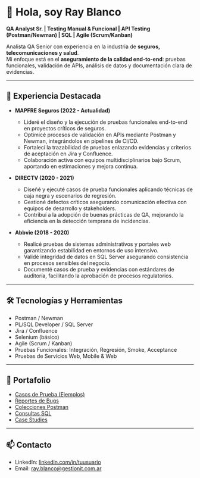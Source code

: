 # 👋 Hola, soy Ray Blanco  
**QA Analyst Sr. | Testing Manual & Funcional | API Testing (Postman/Newman) | SQL | Agile (Scrum/Kanban)**  

Analista QA Senior con experiencia en la industria de **seguros, telecomunicaciones y salud**.  
Mi enfoque está en el **aseguramiento de la calidad end-to-end**: pruebas funcionales, validación de APIs, análisis de datos y documentación clara de evidencias.  

---

## 💼 Experiencia Destacada
- **MAPFRE Seguros (2022 - Actualidad)**  
  - Lideré el diseño y la ejecución de pruebas funcionales end-to-end en proyectos críticos de seguros.  
  - Optimicé procesos de validación en APIs mediante Postman y Newman, integrándolos en pipelines de CI/CD.  
  - Fortalecí la trazabilidad de pruebas enlazando evidencias y criterios de aceptación en Jira y Confluence.  
  - Colaboración activa con equipos multidisciplinarios bajo Scrum, aportando en estimaciones y mejora continua.  

- **DIRECTV (2020 - 2021)**  
  - Diseñé y ejecuté casos de prueba funcionales aplicando técnicas de caja negra y escenarios de regresión.  
  - Gestioné defectos críticos asegurando comunicación efectiva con equipos de desarrollo y stakeholders.  
  - Contribuí a la adopción de buenas prácticas de QA, mejorando la eficiencia en la detección temprana de incidencias.  

- **Abbvie (2018 - 2020)**  
  - Realicé pruebas de sistemas administrativos y portales web garantizando estabilidad en entornos de uso intensivo.  
  - Validé integridad de datos en SQL Server asegurando consistencia en procesos sensibles del negocio.  
  - Documenté casos de prueba y evidencias con estándares de auditoría, facilitando la aprobación de procesos regulatorios.  
---

## 🛠️ Tecnologías y Herramientas
- Postman / Newman  
- PL/SQL Developer / SQL Server  
- Jira / Confluence  
- Selenium (básico)  
- Agile (Scrum / Kanban)  
- Pruebas Funcionales: Integración, Regresión, Smoke, Acceptance  
- Pruebas de Servicios Web, Mobile & Web  

---

## 📂 Portafolio
- [Casos de Prueba (Ejemplos)](./04-projects/qa/test-cases/ejemplos)  
- [Reportes de Bugs](./04-projects/qa/bug-reports)  
- [Colecciones Postman](./04-projects/qa/api/postman_collections)  
- [Consultas SQL](./04-projects/qa/sql)  
- [Case Studies](./05-case-studies)  

---

## 📫 Contacto
- LinkedIn: [linkedin.com/in/tuusuario](https://linkedin.com/in/tuusuario)  
- Email: ray.blanco@gestionit.com.ar  
